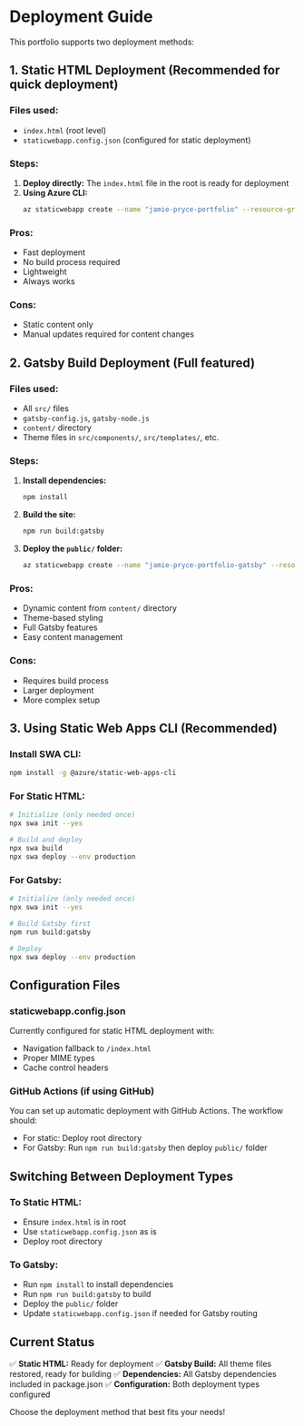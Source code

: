 # Deployment Guide

This portfolio supports two deployment methods:

## 1. Static HTML Deployment (Recommended for quick deployment)

### Files used:
- `index.html` (root level)
- `staticwebapp.config.json` (configured for static deployment)

### Steps:
1. **Deploy directly:** The `index.html` file in the root is ready for deployment
2. **Using Azure CLI:**
   ```bash
   az staticwebapp create --name "jamie-pryce-portfolio" --resource-group "your-rg" --location "East US 2" --source "https://github.com/your-username/your-repo" --branch "main" --app-location "/" --output-location "/"
   ```

### Pros:
- Fast deployment
- No build process required
- Lightweight
- Always works

### Cons:
- Static content only
- Manual updates required for content changes

## 2. Gatsby Build Deployment (Full featured)

### Files used:
- All `src/` files
- `gatsby-config.js`, `gatsby-node.js`
- `content/` directory
- Theme files in `src/components/`, `src/templates/`, etc.

### Steps:
1. **Install dependencies:**
   ```bash
   npm install
   ```

2. **Build the site:**
   ```bash
   npm run build:gatsby
   ```

3. **Deploy the `public/` folder:**
   ```bash
   az staticwebapp create --name "jamie-pryce-portfolio-gatsby" --resource-group "your-rg" --location "East US 2" --source "https://github.com/your-username/your-repo" --branch "main" --app-location "/" --output-location "public" --build-command "npm run build"
   ```

### Pros:
- Dynamic content from `content/` directory
- Theme-based styling
- Full Gatsby features
- Easy content management

### Cons:
- Requires build process
- Larger deployment
- More complex setup

## 3. Using Static Web Apps CLI (Recommended)

### Install SWA CLI:
```bash
npm install -g @azure/static-web-apps-cli
```

### For Static HTML:
```bash
# Initialize (only needed once)
npx swa init --yes

# Build and deploy
npx swa build
npx swa deploy --env production
```

### For Gatsby:
```bash
# Initialize (only needed once)
npx swa init --yes

# Build Gatsby first
npm run build:gatsby

# Deploy
npx swa deploy --env production
```

## Configuration Files

### staticwebapp.config.json
Currently configured for static HTML deployment with:
- Navigation fallback to `/index.html`
- Proper MIME types
- Cache control headers

### GitHub Actions (if using GitHub)
You can set up automatic deployment with GitHub Actions. The workflow should:
- For static: Deploy root directory
- For Gatsby: Run `npm run build:gatsby` then deploy `public/` folder

## Switching Between Deployment Types

### To Static HTML:
- Ensure `index.html` is in root
- Use `staticwebapp.config.json` as is
- Deploy root directory

### To Gatsby:
- Run `npm install` to install dependencies
- Run `npm run build:gatsby` to build
- Deploy the `public/` folder
- Update `staticwebapp.config.json` if needed for Gatsby routing

## Current Status

✅ **Static HTML:** Ready for deployment
✅ **Gatsby Build:** All theme files restored, ready for building
✅ **Dependencies:** All Gatsby dependencies included in package.json
✅ **Configuration:** Both deployment types configured

Choose the deployment method that best fits your needs!
